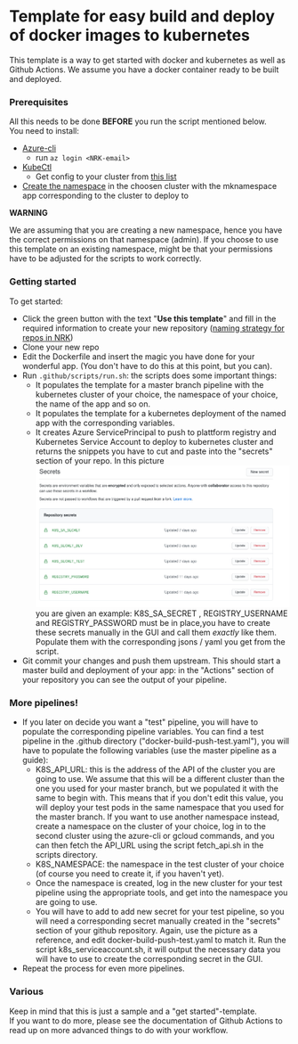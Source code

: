 # Template for easy build and deploy of docker images to kubernetes

This template is a way to get started with docker and kubernetes as well as Github Actions. We assume you have a docker container ready to be built and deployed.

### Prerequisites
All this needs to be done **BEFORE** you run the script mentioned below.  
You need to install:
  * [Azure-cli](https://docs.microsoft.com/en-us/cli/azure/install-azure-cli?view=azure-cli-latest)  
    * run `az login <NRK-email>`
  * [KubeCtl](https://kubernetes.io/docs/tasks/tools/install-kubectl/)
    * Get config to your cluster from [this list](https://confluence.nrk.no/display/PLAT/Liste+over+kubernetes+clustre+og+config)
  * [Create the namespace](https://confluence.nrk.no/display/PLAT/Liste+over+kubernetes+clustre+og+config) in the choosen cluster with the mknamespace app corresponding to the cluster to deploy to

**WARNING**

We are assuming that you are creating a new namespace, hence you have the correct permissions on that namespace (admin).
If you choose to use this template on an existing namespace, might be that your permissions have to be adjusted for the scripts to work correctly.

### Getting started
To get started:  
  * Click the green button with the text "**Use this template**" and fill in the required information to create your new repository ([naming strategy for repos in NRK](https://blåbok.intern-we.drift.azure.nrk.cloud/Standarder/RFC-9-reponavngiving.html))
  * Clone your new repo
  * Edit the Dockerfile and insert the magic you have done for your wonderful app. (You don't have to do this at this point, but you can). 
  * Run `.github/scripts/run.sh`: the scripts does some important things:
    * It populates the template for a master branch pipeline with the kubernetes cluster of your choice, the namespace of your choice, the name of the app and so on.
    * It populates the template for a kubernetes deployment of the named app with the corresponding variables.
    * It creates Azure ServicePrincipal to push to plattform registry and Kubernetes Service Account to deploy to kubernetes cluster and returns the snippets you have to cut and paste into the "secrets" section of your repo. In this picture ![In this picture](/images/secrets.png) you are given an example: K8S_SA_SECRET , REGISTRY_USERNAME and REGISTRY_PASSWORD must be in place,you have to create these secrets manually in the GUI and call them *exactly* like them. Populate them with the corresponding jsons / yaml you get from the script. 
  * Git commit your changes and push them upstream. This should start a master build and deployment of your app: in the "Actions" section of your repository you can see the output of your pipeline.



### More pipelines!
  * If you later on decide you want a "test" pipeline, you will have to populate the corresponding pipeline variables. You can find a test pipeline in the .github directory ("docker-build-push-test.yaml"), you will have to populate the following variables (use the master pipeline as a guide):
    * K8S_API_URL: this is the address of the API of the cluster you are going to use. We assume that this will be a different cluster than the one you used for your master branch, but we populated it with the same to begin with. This means that if you don't edit this value, you will deploy your test pods in the same namespace that you used for the master branch. If you want to use another namespace instead, create a namespace on the cluster of your choice, log in to the second cluster using the azure-cli or gcloud commands, and you can then fetch the API_URL using the script fetch_api.sh in the scripts directory.
    * K8S_NAMESPACE: the namespace in the test cluster of your choice (of course you need to create it, if you haven't yet).
    * Once the namespace is created, log in the new cluster for your test pipeline using the appropriate tools, and get into the namespace you are going to use.
    * You will have to add to add new secret for your test pipeline, so you will need a corresponding secret manually created in the "secrets" section of your github repository. Again, use the picture as a reference, and edit docker-build-push-test.yaml to match it. Run the script k8s_serviceaccount.sh, it will output the necessary data you will have to use to create the corresponding secret in the GUI.
  * Repeat the process for even more pipelines.
    
### Various
Keep in mind that this is just a sample and a "get started"-template.  
If you want to do more, please see the documentation of Github Actions to read up on more advanced things to do with your workflow.  
